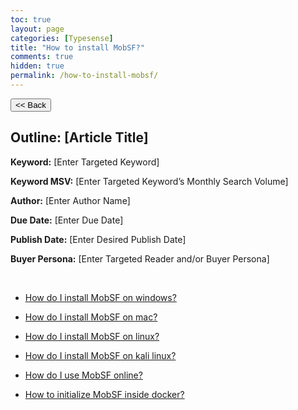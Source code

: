 ```yaml
---
toc: true
layout: page
categories: [Typesense]
title: "How to install MobSF?"
comments: true
hidden: true
permalink: /how-to-install-mobsf/
---
```


<button class="back-button" onclick="window.history.back()"><< Back</button>

## Outline: [Article Title]

**Keyword:** [Enter Targeted Keyword]

**Keyword MSV:** [Enter Targeted Keyword’s Monthly Search Volume]

**Author:** [Enter Author Name]

**Due Date:** [Enter Due Date]

**Publish Date:** [Enter Desired Publish Date]

**Buyer Persona:** [Enter Targeted Reader and/or Buyer Persona]

<br>

<ul>
<li><p><a href="https://aviyeldevrel.github.io/Aviyel-Blogs-Review/">How do I install MobSF on windows? </a></p>
<li><p><a href="https://aviyeldevrel.github.io/Aviyel-Blogs-Review/">How do I install MobSF on mac? </a></p>
<li><p><a href="https://aviyeldevrel.github.io/Aviyel-Blogs-Review/">How do I install MobSF on linux?  </a></p>
<li><p><a href="https://aviyeldevrel.github.io/Aviyel-Blogs-Review/"> How do I install MobSF on kali linux?  </a></p>
<li><p><a href="https://aviyeldevrel.github.io/Aviyel-Blogs-Review/"> How do I use MobSF online?  </a></p>
<li><p><a href="https://aviyeldevrel.github.io/Aviyel-Blogs-Review/"> How to initialize MobSF inside docker? </a></p>
